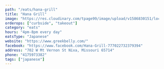 ```yaml
---
path: "/eats/hana-grill"
title: "Hana Grill"
image: "https://res.cloudinary.com/tpage99/image/upload/v1586830151/local417eats/local417eatslogo.png"
orderops: ["curbside", "takeout"]
category: "eats"
hours: "4pm-8pm every day"
eatsType: "Japanese"
website: "https://www.greekbelly.com/"
facebook: "https://www.facebook.com/Hana-Grill-777022732379394"
address: "702 W Mt Vernon St Nixa, Missouri 65714"
phone: "4175973382"
tags: ["japanese"]
---
```

